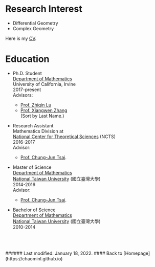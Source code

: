 # Research Interest
* Differential Geometry  
* Complex Geometry 

Here is my [CV](https://github.com/chaominl/chaominl.github.io/blob/master/Curriculum-Vitae-2022.pdf).

# Education

* Ph.D. Student  
[Department of Mathematics](https://www.math.uci.edu)  
University of California, Irvine   
2017-present    
Advisors: 
    - [Prof. Zhiqin Lu](https://www.math.uci.edu/~zlu/)    
    - [Prof. Xiangwen Zhang](https://www.math.uci.edu/~xiangwen/)    
(Sort by Last Name.)  


* Research Assistant  
Mathematics Division at  
[National Center for Theoretical Sciences](http://www.ncts.ntu.edu.tw) (NCTS)  
2016-2017  
Advisor:  
    - [Prof. Chung-Jun Tsai](http://homepage.ntu.edu.tw/~cjtsai/). 

* Master of Science   
[Department of Mathematics](http://www.math.ntu.edu.tw)   
[National Taiwan University](http://www.ntu.edu.tw) (國立臺灣大學)  
2014-2016  
Advisor:  
    - [Prof. Chung-Jun Tsai](http://homepage.ntu.edu.tw/~cjtsai/). 

* Bachelor of Science  
[Department of Mathematics](http://www.math.ntu.edu.tw)  
[National Taiwan University](http://www.ntu.edu.tw) (國立臺灣大學)   
2010-2014  


<br />    
<br />
<br />
###### Last modified: January 18, 2022.
#### Back to [Homepage](https://chaominl.github.io)

